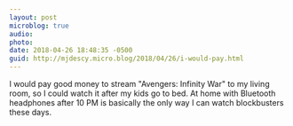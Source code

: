 ```yaml
---
layout: post
microblog: true
audio: 
photo: 
date: 2018-04-26 18:48:35 -0500
guid: http://mjdescy.micro.blog/2018/04/26/i-would-pay.html
---
```

I would pay good money to stream "Avengers: Infinity War" to my living room, so I could watch it after my kids go to bed. At home with Bluetooth headphones after 10 PM is basically the only way I can watch blockbusters these days.
